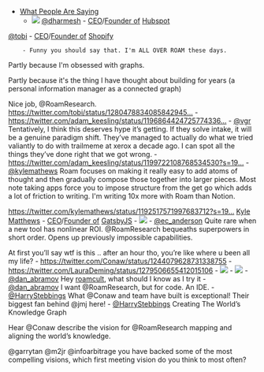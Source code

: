 - [What People Are Saying](<What People Are Saying.md>)
    - ![](https://firebasestorage.googleapis.com/v0/b/firescript-577a2.appspot.com/o/imgs%2Fapp%2Fhelp%2FnBGCX-xfoI.png?alt=media&token=f81fd151-bbfe-4d41-ba15-b601fbae120b)
[@dharmesh](<@dharmesh.md>) - [CEO](<CEO.md>)/[Founder of](<Founder of.md>) [Hubspot](<Hubspot.md>) 

[@tobi](<@tobi.md>) - [CEO](<CEO.md>)/[Founder of](<Founder of.md>) [Shopify](<Shopify.md>) 

        - Funny you should say that. I'm ALL OVER ROAM these days.

Partly because I'm obsessed with graphs.

Partly because it's the thing I have thought about building for years (a personal information manager as a connected graph)

Nice job, @RoamResearch. https://twitter.com/tobi/status/1280478834085842945…
    -  https://twitter.com/adam_keesling/status/1196864424725774336…
    - [@vgr](<@vgr.md>) Tentatively, I think this deserves hype it’s getting. If they solve intake, it will be a genuine paradigm shift. They’ve managed to actually do what we tried valiantly to do with trailmeme at xerox a decade ago.  I can spot all the things they’ve done right that we got wrong.
    - https://twitter.com/adam_keesling/status/1199722108768534530?s=19…
    - [@kylemathews](<@kylemathews.md>) Roam focuses on making it really easy to add atoms of thought and then gradually compose those together into larger pieces. Most note taking apps force you to impose structure from the get go which adds a lot of friction to writing. I'm writing 10x more with Roam than Notion.

https://twitter.com/kylemathews/status/1192517571997683712?s=19…
[Kyle Matthews](<Kyle Matthews.md>) - [CEO](<CEO.md>)/[Founder of](<Founder of.md>) [GatsbyJS](<GatsbyJS.md>)
    - ![](https://firebasestorage.googleapis.com/v0/b/firescript-577a2.appspot.com/o/imgs%2Fapp%2Fhelp%2FEcesYbi3Vi.png?alt=media&token=f07b996a-8e1c-4a04-9167-16621f6bd551)
    - [@ec_anderson](<@ec_anderson.md>) Quite rare when a new tool has nonlinear ROI. @RoamResearch bequeaths superpowers in short order. Opens up previously impossible capabilities. 

At first you’ll say wtf is this .. after an hour tho, you’re like where u been all my life?
    - https://twitter.com/Conaw/status/1244079628731338755
    - https://twitter.com/LauraDeming/status/1279506655412015106
    - ![](https://firebasestorage.googleapis.com/v0/b/firescript-577a2.appspot.com/o/imgs%2Fapp%2Fhelp%2FUdCFLpThj9.png?alt=media&token=a94d8a79-b981-4729-864d-4110ab60cb84)
    - ![](https://firebasestorage.googleapis.com/v0/b/firescript-577a2.appspot.com/o/imgs%2Fapp%2Fhelp%2FzFNIC9odmx.png?alt=media&token=92b41b0f-7c13-4358-b4ee-f21a8ef6b640)
    - [@dan_abramov](<@dan_abramov.md>) Hey [roamcult](<roamcult.md>), what should I know as I try it
    - [@dan_abramov](<@dan_abramov.md>) I want @RoamResearch, but for code. An IDE.
    - [@HarryStebbings](<@HarryStebbings.md>) What @Conaw and team have built is exceptional! Their biggest fan behind @jmj here!
    -  [@HarryStebbings](<@HarryStebbings.md>) Creating The World’s Knowledge Graph 

Hear @Conaw describe the vision for @RoamResearch mapping and aligning the world’s knowledge. 

@garrytan @m2jr @infoarbitrage you have backed some of the most compelling visions, which first meeting vision do you think to most often?
